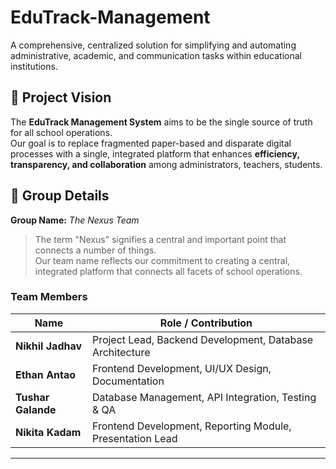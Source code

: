 # EduTrack-Management
A comprehensive, centralized solution for simplifying and automating administrative, academic, and communication tasks within educational institutions.

## 🌟 Project Vision
The **EduTrack Management System** aims to be the single source of truth for all school operations.  
Our goal is to replace fragmented paper-based and disparate digital processes with a single, integrated platform that enhances **efficiency, transparency, and collaboration** among administrators, teachers, students.

## 👥 Group Details

**Group Name:** *The Nexus Team*  
> The term "Nexus" signifies a central and important point that connects a number of things.  
> Our team name reflects our commitment to creating a central, integrated platform that connects all facets of school operations.

### Team Members
| **Name**        | **Role / Contribution** |
|------------------|--------------------------|
| **Nikhil Jadhav** | Project Lead, Backend Development, Database Architecture |
| **Ethan Antao**  | Frontend Development, UI/UX Design, Documentation |
| **Tushar Galande** | Database Management, API Integration, Testing & QA |
| **Nikita Kadam** | Frontend Development, Reporting Module, Presentation Lead |

---
